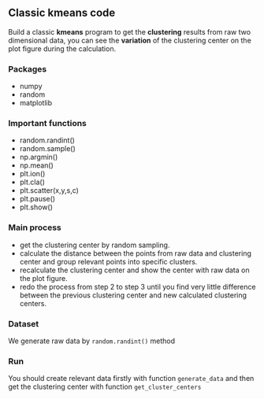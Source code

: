 ## Classic kmeans code
Build a classic **kmeans** program to get the **clustering** results from raw two dimensional data, you can see the **variation** of the clustering center on the plot figure during the calculation.

### Packages
- numpy
- random
- matplotlib

### Important functions
- random.randint()
- random.sample()
- np.argmin()
- np.mean()
- plt.ion()
- plt.cla()
- plt.scatter(x,y,s,c)
- plt.pause()
- plt.show()

### Main process
- get the clustering center by random sampling.
- calculate the distance between the points from raw data and clustering center and group relevant points into specific clusters.
- recalculate the clustering center and show the center with raw data on the plot figure.
- redo the process from step 2 to step 3 until you find very little difference between the previous clustering center and new calculated clustering centers. 

### Dataset
We generate raw data by `random.randint()` method

### Run
You should create relevant data firstly with function `generate_data` and then get the clustering center with function `get_cluster_centers`